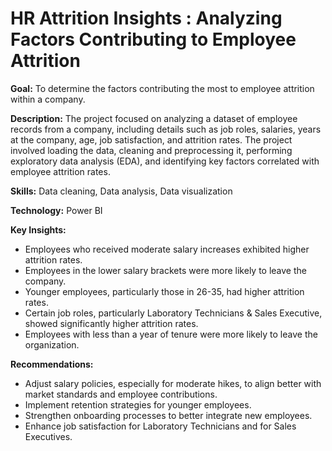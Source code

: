# HR Attrition Insights : Analyzing Factors Contributing to Employee Attrition

**Goal:** To determine the factors contributing the most to employee attrition within a company.

**Description:** The project focused on analyzing a dataset of employee records from a company, including details such as job roles, salaries, years at the company, age, job satisfaction, and attrition rates. The project involved loading the data, cleaning and preprocessing it, performing exploratory data analysis (EDA), and identifying key factors correlated with employee attrition rates.

**Skills:** Data cleaning, Data analysis, Data visualization

**Technology:** Power BI

**Key Insights:** 
- Employees who received moderate salary increases exhibited higher attrition rates.
- Employees in the lower salary brackets were more likely to leave the company.
- Younger employees, particularly those in 26-35, had higher attrition rates.
- Certain job roles, particularly Laboratory Technicians & Sales Executive, showed significantly higher attrition rates.
- Employees with less than a year of tenure were more likely to leave the organization.

**Recommendations:** 
- Adjust salary policies, especially for moderate hikes, to align better with market standards and employee contributions.
- Implement retention strategies for younger employees.
- Strengthen onboarding processes to better integrate new employees.
- Enhance job satisfaction for Laboratory Technicians and for Sales Executives.
